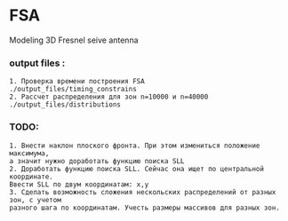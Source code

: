 # FSA 
Modeling 3D Fresnel seive antenna
### output files :
    1. Проверка времени построения FSA                      ./output_files/timing_constrains 
    2. Рассчет распределения для зон n=10000 и n=40000      ./output_files/distributions 

### TODO:
    1. Внести наклон плоского фронта. При этом измениться положение максимума,
    а значит нужно доработать функцию поиска SLL
    2. Доработать функцию поиска SLL. Сейчас она ищет по центральной координате.
    Ввести SLL по двум координатам: x,y
    3. Сделать возможность сложения нескольских распределений от разных зон, с учетом
    разного шага по координатам. Учесть размеры массивов для разных зон.

